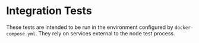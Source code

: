 # Integration Tests

These tests are intended to be run in the environment configured by `docker-compose.yml`. They rely on services external to the node test process.
